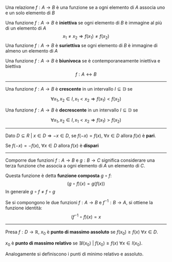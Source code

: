 Una relazione $f: A \to B$ è una funzione se a ogni elemento di $A$ associa uno e un solo elemento di $B$

Una funzione $f: A \to B$ è **iniettiva** se ogni elemento di $B$ è immagine al più di un elemento di $A$ $$x_1 \neq x_2 \Rightarrow f(x_1) \neq f(x_2)$$
Una funzione $f: A \to B$ è **suriettiva** se ogni elemento di $B$ è immagine di almeno un elemento di $A$

Una funzione $f: A \to B$ è **biunivoca** se è contemporaneamente iniettiva e biettiva $$f: A \leftrightarrow B$$

---

Una funzione $f: A \to B$ è **crescente** in un intervallo $I \subseteq \mathbb{D}$ se 

$$\forall x_1,x_2 \in I, x_1 < x_2 \Rightarrow f(x_1)<f(x_2)$$

Una funzione $f: A \to B$ è **decrescente** in un intervallo $I \subseteq \mathbb{D}$ se 

$$\forall x_1,x_2 \in I, x_1 < x_2 \Rightarrow f(x_1)>f(x_2)$$

---

Dato $D\subseteq R \ |\ x\in D \Rightarrow -x \in D$, se $f(-x)=f(x),\ \forall x \in D$ allora $f(x)$ è **pari**.

Se $f(-x)=-f(x),\ \forall x \in D$ allora $f(x)$ è **dispari**

---

Comporre due funzioni $f:A\to B$ e $g:B\to C$ significa considerare una terza funzione che associa a ogni elemento di $A$ un elemento di $C$.

Questa funzione è detta **funzione composta** $g \circ f$:
$$(g \circ f)(x) = g(f(x))$$
In generale $g\circ f \neq f \circ g$

Se si compongono le due funzioni $f:A\to B$ e $f^{-1}: B\to A$, si ottiene la funzione identità:
$$(f^{-1} \circ f)(x) = x$$

---

Presa $f: D \to \mathbb R$, $x_{0}$ è **punto di massimo assoluto** se $f(x_{0}) \ge f(x)\ \forall x \in D$. 

$x_{0}$ è **punto di massimo relativo** se $\exists I(x_{0})\ |\ f(x_{0}) \ge f(x)\ \forall x \in I(x_{0})$.

Analogamente si definiscono i punti di minimo relativo e assoluto.

